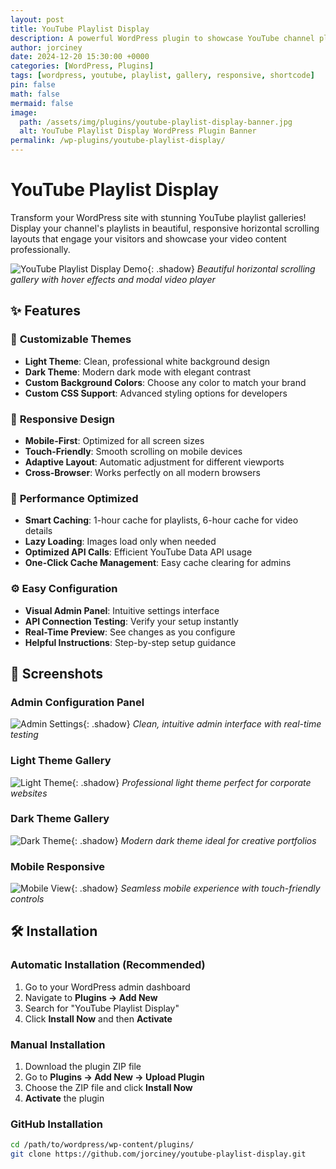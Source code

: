 ```yaml
---
layout: post
title: YouTube Playlist Display
description: A powerful WordPress plugin to showcase YouTube channel playlists in beautiful horizontal scrolling galleries with customizable themes and colors.
author: jorciney
date: 2024-12-20 15:30:00 +0000
categories: [WordPress, Plugins]
tags: [wordpress, youtube, playlist, gallery, responsive, shortcode]
pin: false
math: false
mermaid: false
image:
  path: /assets/img/plugins/youtube-playlist-display-banner.jpg
  alt: YouTube Playlist Display WordPress Plugin Banner
permalink: /wp-plugins/youtube-playlist-display/
---
```


# YouTube Playlist Display

Transform your WordPress site with stunning YouTube playlist galleries! Display your channel's playlists in beautiful, responsive horizontal scrolling layouts that engage your visitors and showcase your video content professionally.

![YouTube Playlist Display Demo](/assets/img/plugins/youtube-playlist-display-demo.gif){: .shadow}
_Beautiful horizontal scrolling gallery with hover effects and modal video player_

## ✨ Features

### 🎨 **Customizable Themes**
- **Light Theme**: Clean, professional white background design
- **Dark Theme**: Modern dark mode with elegant contrast
- **Custom Background Colors**: Choose any color to match your brand
- **Custom CSS Support**: Advanced styling options for developers

### 📱 **Responsive Design**
- **Mobile-First**: Optimized for all screen sizes
- **Touch-Friendly**: Smooth scrolling on mobile devices
- **Adaptive Layout**: Automatic adjustment for different viewports
- **Cross-Browser**: Works perfectly on all modern browsers

### 🚀 **Performance Optimized**
- **Smart Caching**: 1-hour cache for playlists, 6-hour cache for video details
- **Lazy Loading**: Images load only when needed
- **Optimized API Calls**: Efficient YouTube Data API usage
- **One-Click Cache Management**: Easy cache clearing for admins

### ⚙️ **Easy Configuration**
- **Visual Admin Panel**: Intuitive settings interface
- **API Connection Testing**: Verify your setup instantly
- **Real-Time Preview**: See changes as you configure
- **Helpful Instructions**: Step-by-step setup guidance

## 📸 Screenshots

### Admin Configuration Panel
![Admin Settings](/assets/img/plugins/youtube-playlist-display-admin.png){: .shadow}
_Clean, intuitive admin interface with real-time testing_

### Light Theme Gallery
![Light Theme](/assets/img/plugins/youtube-playlist-display-light.png){: .shadow}
_Professional light theme perfect for corporate websites_

### Dark Theme Gallery
![Dark Theme](/assets/img/plugins/youtube-playlist-display-dark.png){: .shadow}
_Modern dark theme ideal for creative portfolios_

### Mobile Responsive
![Mobile View](/assets/img/plugins/youtube-playlist-display-mobile.png){: .shadow}
_Seamless mobile experience with touch-friendly controls_

## 🛠️ Installation

### Automatic Installation (Recommended)
1. Go to your WordPress admin dashboard
2. Navigate to **Plugins → Add New**
3. Search for "YouTube Playlist Display"
4. Click **Install Now** and then **Activate**

### Manual Installation
1. Download the plugin ZIP file
2. Go to **Plugins → Add New → Upload Plugin**
3. Choose the ZIP file and click **Install Now**
4. **Activate** the plugin

### GitHub Installation
```bash
cd /path/to/wordpress/wp-content/plugins/
git clone https://github.com/jorciney/youtube-playlist-display.git
